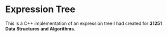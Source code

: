 # Expression Tree
This is a C++ implementation of an expression tree I had created for **31251 Data Structures and Algorithms**.
